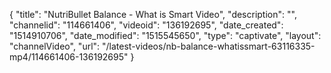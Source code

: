 {
    "title": "NutriBullet Balance - What is Smart Video",
    "description": "",
    "channelid": "114661406",
    "videoid": "136192695",
    "date_created": "1514910706",
    "date_modified": "1515545650",
    "type": "captivate",
    "layout": "channelVideo",
    "url": "\/latest-videos\/nb-balance-whatissmart-63116335-mp4\/114661406-136192695"
}